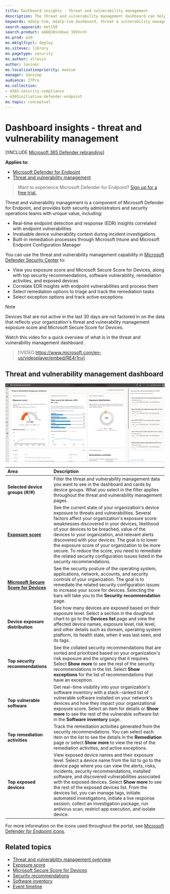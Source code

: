 ```yaml
---
title: Dashboard insights - threat and vulnerability management
description: The threat and vulnerability management dashboard can help SecOps and security admins address cybersecurity threats and build their organization's security resilience.
keywords: mdatp-tvm, mdatp-tvm dashboard, threat & vulnerability management, threat and vulnerability management, risk-based threat & vulnerability management, security configuration, Microsoft Secure Score for Devices, exposure score    
search.appverid: met150
search.product: eADQiWindows 10XVcnh
ms.prod: w10
ms.mktglfcycl: deploy
ms.sitesec: library
ms.pagetype: security
ms.author: ellevin
author: levinec
ms.localizationpriority: medium
manager: dansimp
audience: ITPro
ms.collection: 
- m365-security-compliance 
- m365initiative-defender-endpoint 
ms.topic: conceptual
---
```

# Dashboard insights - threat and vulnerability management

[!INCLUDE [Microsoft 365 Defender rebranding](../../includes/microsoft-defender.md)]

**Applies to:**

- [Microsoft Defender for Endpoint](https://go.microsoft.com/fwlink/p/?linkid=2146631)
- [Threat and vulnerability management](next-gen-threat-and-vuln-mgt.md)

>Want to experience Microsoft Defender for Endpoint? [Sign up for a free trial.](https://www.microsoft.com/microsoft-365/windows/microsoft-defender-atp?ocid=docs-wdatp-portaloverview-abovefoldlink)

Threat and vulnerability management is a component of Microsoft Defender for Endpoint, and provides both security administrators and security operations teams with unique value, including:

- Real-time endpoint detection and response (EDR) insights correlated with endpoint vulnerabilities
- Invaluable device vulnerability context during incident investigations
- Built-in remediation processes through Microsoft Intune and Microsoft Endpoint Configuration Manager  
  
You can use the threat and vulnerability management capability in [Microsoft Defender Security Center](https://securitycenter.windows.com/) to:

- View you exposure score and Microsoft Secure Score for Devices, along with top security recommendations, software vulnerability, remediation activities, and exposed devices
- Correlate EDR insights with endpoint vulnerabilities and process them
- Select remediation options to triage and track the remediation tasks
- Select exception options and track active exceptions

> [!NOTE]
> Devices that are not active in the last 30 days are not factored in on the data that reflects your organization's threat and vulnerability management exposure score and Microsoft Secure Score for Devices.

Watch this video for a quick overview of what is in the threat and vulnerability management dashboard.

>[!VIDEO https://www.microsoft.com/en-us/videoplayer/embed/RE4r1nv]

## Threat and vulnerability management dashboard

 ![Microsoft Defender for Endpoint portal](images/tvm-dashboard-devices.png)

Area | Description
:---|:---
**Selected device groups (#/#)**   | Filter the threat and vulnerability management data you want to see in the dashboard and cards by device groups. What you select in the filter applies throughout the threat and vulnerability management pages.
[**Exposure score**](tvm-exposure-score.md)   | See the current state of your organization's device exposure to threats and vulnerabilities. Several factors affect your organization's exposure score: weaknesses discovered in your devices, likelihood of your devices to be breached, value of the devices to your organization, and relevant alerts discovered with your devices. The goal is to lower the exposure score of your organization to be more secure. To reduce the score, you need to remediate the related security configuration issues listed in the security recommendations.
[**Microsoft Secure Score for Devices**](tvm-microsoft-secure-score-devices.md) | See the security posture of the operating system, applications, network, accounts, and security controls of your organization. The goal is to remediate the related security configuration issues to increase your score for devices. Selecting the bars will take you to the **Security recommendation** page.
**Device exposure distribution** | See how many devices are exposed based on their exposure level. Select a section in the doughnut chart to go to the **Devices list** page and view the affected device names, exposure level, risk level, and other details such as domain, operating system platform, its health state, when it was last seen, and its tags.
**Top security recommendations** | See the collated security recommendations that are sorted and prioritized based on your organization's risk exposure and the urgency that it requires. Select **Show more** to see the rest of the security recommendations in the list. Select **Show exceptions** for the list of recommendations that have an exception.
**Top vulnerable software** | Get real-time visibility into your organization's software inventory with a stack-ranked list of vulnerable software installed on your network's devices and how they impact your organizational exposure score. Select an item for details or **Show more** to see the rest of the vulnerable software list in the **Software inventory** page.
**Top remediation activities** | Track the remediation activities generated from the security recommendations. You can select each item on the list to see the details in the **Remediation** page or select **Show more** to view the rest of the remediation activities, and active exceptions.
**Top exposed devices** | View exposed device names and their exposure level. Select a device name from the list to go to the device page where you can view the alerts, risks, incidents, security recommendations, installed software, and discovered vulnerabilities associated with the exposed devices. Select **Show more** to see the rest of the exposed devices list. From the devices list, you can manage tags, initiate automated investigations, initiate a live response session, collect an investigation package, run antivirus scan, restrict app execution, and isolate device.

For more information on the icons used throughout the portal, see [Microsoft Defender for Endpoint icons](portal-overview.md#microsoft-defender-atp-icons).

## Related topics

- [Threat and vulnerability management overview](next-gen-threat-and-vuln-mgt.md)
- [Exposure score](tvm-exposure-score.md)
- [Microsoft Secure Score for Devices](tvm-microsoft-secure-score-devices.md)
- [Security recommendations](tvm-security-recommendation.md)
- [Software inventory](tvm-software-inventory.md)
- [Event timeline](threat-and-vuln-mgt-event-timeline.md)

